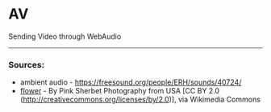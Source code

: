 # AV
Sending Video through WebAudio



---

### Sources:

* ambient audio - https://freesound.org/people/ERH/sounds/40724/
* [flower](https://commons.wikimedia.org/wiki/File:Forever_and_Always_Two_Bright_Flowers_On_Blue_Sky_free_creative_commons_(3383537943).jpg) - By Pink Sherbet Photography from USA [CC BY 2.0 (http://creativecommons.org/licenses/by/2.0)], via Wikimedia Commons
